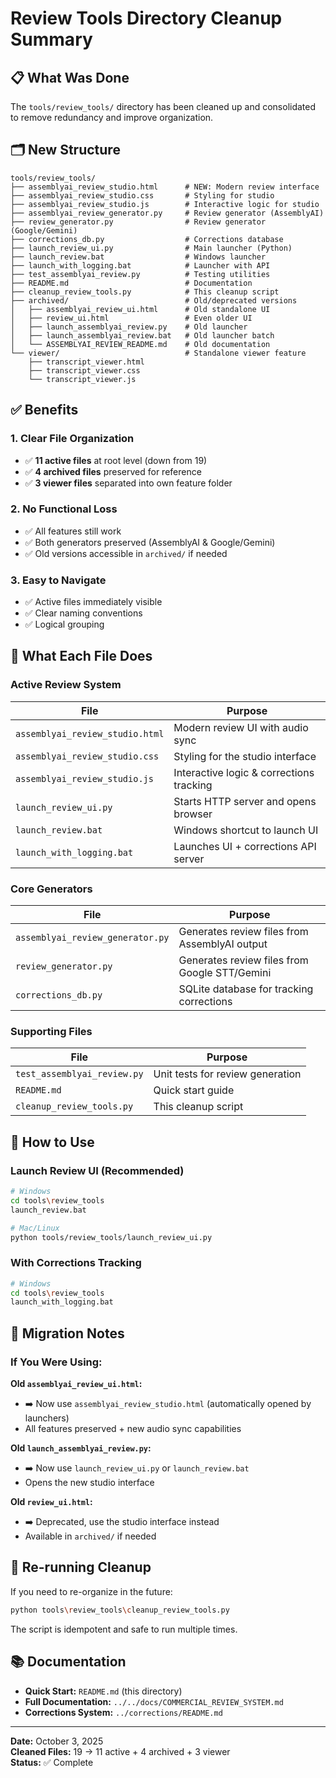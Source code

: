# Review Tools Directory Cleanup Summary

## 📋 What Was Done

The `tools/review_tools/` directory has been cleaned up and consolidated to remove redundancy and improve organization.

## 🗂️ New Structure

```
tools/review_tools/
├── assemblyai_review_studio.html      # NEW: Modern review interface
├── assemblyai_review_studio.css       # Styling for studio
├── assemblyai_review_studio.js        # Interactive logic for studio
├── assemblyai_review_generator.py     # Review generator (AssemblyAI)
├── review_generator.py                # Review generator (Google/Gemini)
├── corrections_db.py                  # Corrections database
├── launch_review_ui.py                # Main launcher (Python)
├── launch_review.bat                  # Windows launcher
├── launch_with_logging.bat            # Launcher with API
├── test_assemblyai_review.py          # Testing utilities
├── README.md                          # Documentation
├── cleanup_review_tools.py            # This cleanup script
├── archived/                          # Old/deprecated versions
│   ├── assemblyai_review_ui.html      # Old standalone UI
│   ├── review_ui.html                 # Even older UI
│   ├── launch_assemblyai_review.py    # Old launcher
│   ├── launch_assemblyai_review.bat   # Old launcher batch
│   └── ASSEMBLYAI_REVIEW_README.md    # Old documentation
└── viewer/                            # Standalone viewer feature
    ├── transcript_viewer.html
    ├── transcript_viewer.css
    └── transcript_viewer.js
```

## ✅ Benefits

### **1. Clear File Organization**
- ✅ **11 active files** at root level (down from 19)
- ✅ **4 archived files** preserved for reference
- ✅ **3 viewer files** separated into own feature folder

### **2. No Functional Loss**
- ✅ All features still work
- ✅ Both generators preserved (AssemblyAI & Google/Gemini)
- ✅ Old versions accessible in `archived/` if needed

### **3. Easy to Navigate**
- ✅ Active files immediately visible
- ✅ Clear naming conventions
- ✅ Logical grouping

## 🎯 What Each File Does

### **Active Review System**
| File | Purpose |
|------|---------|
| `assemblyai_review_studio.html` | Modern review UI with audio sync |
| `assemblyai_review_studio.css` | Styling for the studio interface |
| `assemblyai_review_studio.js` | Interactive logic & corrections tracking |
| `launch_review_ui.py` | Starts HTTP server and opens browser |
| `launch_review.bat` | Windows shortcut to launch UI |
| `launch_with_logging.bat` | Launches UI + corrections API server |

### **Core Generators**
| File | Purpose |
|------|---------|
| `assemblyai_review_generator.py` | Generates review files from AssemblyAI output |
| `review_generator.py` | Generates review files from Google STT/Gemini |
| `corrections_db.py` | SQLite database for tracking corrections |

### **Supporting Files**
| File | Purpose |
|------|---------|
| `test_assemblyai_review.py` | Unit tests for review generation |
| `README.md` | Quick start guide |
| `cleanup_review_tools.py` | This cleanup script |

## 🚀 How to Use

### **Launch Review UI (Recommended)**
```bash
# Windows
cd tools\review_tools
launch_review.bat

# Mac/Linux
python tools/review_tools/launch_review_ui.py
```

### **With Corrections Tracking**
```bash
# Windows
cd tools\review_tools
launch_with_logging.bat
```

## 📝 Migration Notes

### **If You Were Using:**

**Old `assemblyai_review_ui.html`:**
- ➡️ Now use `assemblyai_review_studio.html` (automatically opened by launchers)
- All features preserved + new audio sync capabilities

**Old `launch_assemblyai_review.py`:**
- ➡️ Now use `launch_review_ui.py` or `launch_review.bat`
- Opens the new studio interface

**Old `review_ui.html`:**
- ➡️ Deprecated, use the studio interface instead
- Available in `archived/` if needed

## 🔄 Re-running Cleanup

If you need to re-organize in the future:

```bash
python tools\review_tools\cleanup_review_tools.py
```

The script is idempotent and safe to run multiple times.

## 📚 Documentation

- **Quick Start:** `README.md` (this directory)
- **Full Documentation:** `../../docs/COMMERCIAL_REVIEW_SYSTEM.md`
- **Corrections System:** `../corrections/README.md`

---

**Date:** October 3, 2025  
**Cleaned Files:** 19 → 11 active + 4 archived + 3 viewer  
**Status:** ✅ Complete

